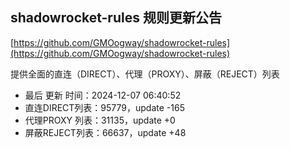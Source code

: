 ## shadowrocket-rules 规则更新公告

[https://github.com/GMOogway/shadowrocket-rules](https://github.com/GMOogway/shadowrocket-rules)

提供全面的直连（DIRECT）、代理（PROXY）、屏蔽（REJECT）列表
- 最后 更新 时间：2024-12-07 06:40:52
- 直连DIRECT列表：95779，update -165
- 代理PROXY 列表：31135，update +0
- 屏蔽REJECT列表：66637，update +48